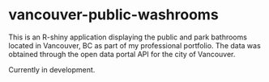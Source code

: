 # vancouver-public-washrooms
This is an R-shiny application displaying the public and park bathrooms located in Vancouver, BC as part of my professional portfolio. The data was obtained through the open data portal API for the city of Vancouver.  

Currently in development. 

